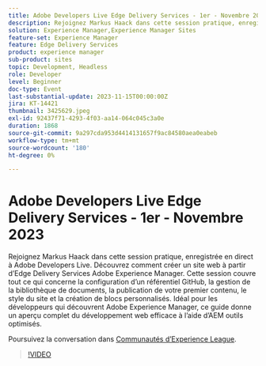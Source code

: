 ```yaml
---
title: Adobe Developers Live Edge Delivery Services - 1er - Novembre 2023
description: Rejoignez Markus Haack dans cette session pratique, enregistrée en direct à Adobe Developers Live. Découvrez comment créer un site web à partir d’Edge Delivery Services Adobe Experience Manager. Cette session couvre tout ce qui concerne la configuration d’un référentiel GitHub, la gestion de la bibliothèque de documents, la publication de votre premier contenu, le style du site et la création de blocs personnalisés. Idéal pour les développeurs qui découvrent Adobe Experience Manager, ce guide donne un aperçu complet du développement web efficace à l’aide d’AEM outils optimisés.
solution: Experience Manager,Experience Manager Sites
feature-set: Experience Manager
feature: Edge Delivery Services
product: experience manager
sub-product: sites
topic: Development, Headless
role: Developer
level: Beginner
doc-type: Event
last-substantial-update: 2023-11-15T00:00:00Z
jira: KT-14421
thumbnail: 3425629.jpeg
exl-id: 92437f71-4293-4f03-aa14-064c045c3a0e
duration: 1868
source-git-commit: 9a297cda953d4414131657f9ac84580aea0eabeb
workflow-type: tm+mt
source-wordcount: '180'
ht-degree: 0%

---
```


# Adobe Developers Live Edge Delivery Services - 1er - Novembre 2023

Rejoignez Markus Haack dans cette session pratique, enregistrée en direct à Adobe Developers Live. Découvrez comment créer un site web à partir d’Edge Delivery Services Adobe Experience Manager. Cette session couvre tout ce qui concerne la configuration d’un référentiel GitHub, la gestion de la bibliothèque de documents, la publication de votre premier contenu, le style du site et la création de blocs personnalisés. Idéal pour les développeurs qui découvrent Adobe Experience Manager, ce guide donne un aperçu complet du développement web efficace à l’aide d’AEM outils optimisés.

Poursuivez la conversation dans [Communautés d’Experience League](https://adobe.ly/3Q82EUF).

>[!VIDEO](https://video.tv.adobe.com/v/3425629/?learn=on)

